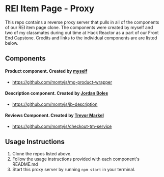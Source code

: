 # REI Item Page - Proxy
This repo contains a reverse proxy server that pulls in all of the components of our REI item page clone. The components were created by myself and two of my classmates during out time at Hack Reactor as a part of our Front End Capstone. Credits and links to the individual components are are listed below.

## Components
  #### Product component. Created by [myself](https://github.com/LudwigThePig)
  - https://github.com/montyjs/mg-product-wrapper
  #### Description component. Created by [Jordan Boles](https://github.com/jboles31)
  - https://github.com/montyjs/jb-description
  #### Reviews Component. Created by [Trevor Markel](https://github.com/tmarkel6849)
  - https://github.com/montyjs/checkout-tm-service
  
## Usage Instructions

1. Clone the repos listed above.
2. Follow the usage instructions provided with each component's README.md
3. Start this proxy server by running `npm start` in your terminal.